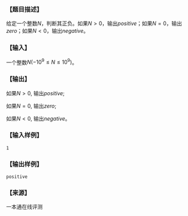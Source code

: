 ### 【题目描述】

给定一个整数$N$，判断其正负。如果$N>0$，输出$positive$；如果$N=0$，输出$zero$；如果$N<0$，输出$negative$。

### 【输入】

一个整数$N(-10^9 ≤ N ≤ 10^9)$。

### 【输出】

如果$N > 0$, 输出$positive$;

如果$N = 0$, 输出$zero$;

如果$N < 0$, 输出$negative$。

### 【输入样例】

```
1
```

### 【输出样例】

```
positive
```


 ### 【来源】

 一本通在线评测 